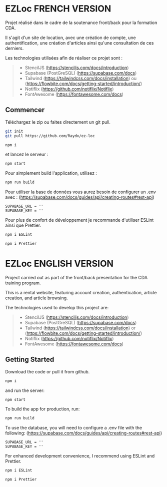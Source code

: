 # EZLoc FRENCH VERSION

Projet réalisé dans le cadre de la soutenance front/back pour la formation CDA.         
                   
Il s'agit d'un site de location, avec une création de compte, une authentification, une création d'articles ainsi qu'une consultation de ces derniers.              

Les technologies utilisées afin de réaliser ce projet sont :        
                    
   > - StencilJS (https://stenciljs.com/docs/introduction)              
   > - Supabase (PostGreSQL) (https://supabase.com/docs)                      
   > - Tailwind (https://tailwindcss.com/docs/installation) ou (https://flowbite.com/docs/getting-started/introduction/)              
   > - Notiflix (https://github.com/notiflix/Notiflix)              
   >- FontAwesome (https://fontawesome.com/docs)              


## Commencer

Téléchargez le zip ou faites directement un git pull.  
```bash
git init
git pull https://github.com/Raydx/ez-loc
```


```bash
npm i
```

et lancez le serveur :              

```bash
npm start
```

Pour simplement build l'application, utilisez :              

```bash
npm run build
```

Pour utiliser la base de données vous aurez besoin de configurer un .env avec :             (https://supabase.com/docs/guides/api/creating-routes#rest-api)              
```
SUPABASE_URL = ''
SUPABASE_KEY = ''
```

Pour plus de confort de développement je recommande d'utiliser ESLint ainsi que Prettier.       

```bash
npm i ESLint
```
```bash
npm i Prettier
```

# EZLoc ENGLISH VERSION

Project carried out as part of the front/back presentation for the CDA training program.  
                   
This is a rental website, featuring account creation, authentication, article creation, and article browsing.       

The technologies used to develop this project are:       
              
   > - StencilJS (https://stenciljs.com/docs/introduction)      
   > - Supabase (PostGreSQL) (https://supabase.com/docs)     
   > - Tailwind (https://tailwindcss.com/docs/installation) or (https://flowbite.com/docs/getting-started/introduction/)      
   > - Notiflix (https://github.com/notiflix/Notiflix)       
   > - FontAwesome (https://fontawesome.com/docs)       
## Getting Started

Download the code or pull it from github.              

```bash
npm i
```

and run the server:              

```bash
npm start
```

To build the app for production, run:              

```bash
npm run build
```

To use the database, you will need to configure a .env file with the following:             (https://supabase.com/docs/guides/api/creating-routes#rest-api)                     
```
SUPABASE_URL = ''
SUPABASE_KEY = ''
```

For enhanced development convenience, I recommend using ESLint and Prettier.                     

```bash
npm i ESLint
```
```bash
npm i Prettier
```
